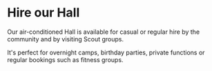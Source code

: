 # Hire our Hall

Our air-conditioned Hall is available for casual or regular hire by the community and by visiting Scout groups.

It's perfect for overnight camps, birthday parties, private functions or regular bookings such as fitness groups.
